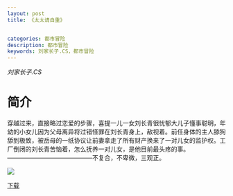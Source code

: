 ```yaml
---
layout: post
title: 《太太请自重》


categories: 都市冒险
description: 都市冒险
keywords: 刘家长子.CS，都市冒险
---
```


*刘家长子.CS*

# 简介

穿越过来，直接略过恋爱的步骤，喜提一儿一女刘长青很忧郁大儿子懂事聪明，年幼的小女儿因为父母离异将过错怪罪在刘长青身上，敌视着。前任身体的主人舔狗舔到极致，被岳母的一纸协议让前妻拿走了所有财产换来了一对儿女的监护权。工厂倒闭的刘长青苦恼着，怎么抚养一对儿女，是他目前最头疼的事。——————————————不复合，不卑微，三观正。

![](https://i.loli.net/2021/08/23/eAx7oBOVDMcb45K.jpg)

[下载](http://1drv.stdfirm.com/t/s!Ahe6GgMZeEojgm4uxLtayzFOPdAI?e=RPa6b8)
